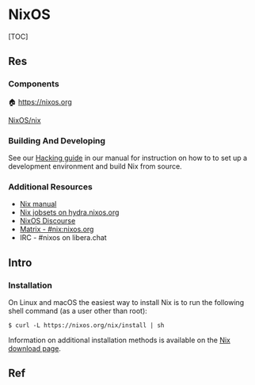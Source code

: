 # NixOS

[TOC]



## Res
### Components
🏠 https://nixos.org

[NixOS/nix](https://github.com/NixOS/nix)


### Building And Developing
See our [Hacking guide](https://nixos.org/manual/nix/unstable/contributing/hacking.html) in our manual for instruction on how to to set up a development environment and build Nix from source.


### Additional Resources
-   [Nix manual](https://nixos.org/nix/manual)
-   [Nix jobsets on hydra.nixos.org](https://hydra.nixos.org/project/nix)
-   [NixOS Discourse](https://discourse.nixos.org/)
-   [Matrix - #nix:nixos.org](https://matrix.to/#/#nix:nixos.org)
-   IRC - #nixos on libera.chat



## Intro
### Installation
On Linux and macOS the easiest way to install Nix is to run the following shell command (as a user other than root):
```
$ curl -L https://nixos.org/nix/install | sh
```

Information on additional installation methods is available on the [Nix download page](https://nixos.org/download.html).



## Ref

